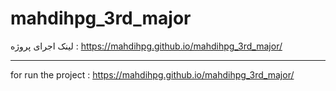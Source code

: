 # mahdihpg_3rd_major

لینک اجرای پروژه : https://mahdihpg.github.io/mahdihpg_3rd_major/



__________________________________________________________________________________________________________________________
for run the project : https://mahdihpg.github.io/mahdihpg_3rd_major/
